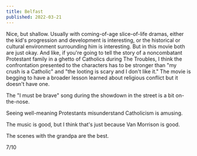 ```yaml
---
title: Belfast
published: 2022-03-21
---
```


Nice, but shallow. Usually with coming-of-age slice-of-life dramas, either the kid's progression and development is interesting, or the historical or cultural environment surrounding him is interesting. But in this movie both are just okay. And like, if you're going to tell the story of a noncombatant Protestant family in a ghetto of Catholics during The Troubles, I think the confrontation presented to the characters has to be stronger than "my crush is a Catholic" and "the looting is scary and I don't like it." The movie is begging to have a broader lesson learned about religious conflict but it doesn't have one.

The "I must be brave" song during the showdown in the street is a bit on-the-nose.

Seeing well-meaning Protestants misunderstand Catholicism is amusing.

The music is good, but I think that's just because Van Morrison is good.

The scenes with the grandpa are the best.

7/10
